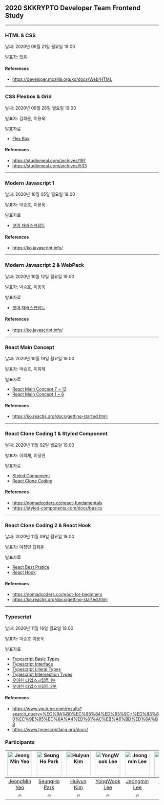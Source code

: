 ## 2020 SKKRYPTO Developer Team Frontend Study

***
### HTML & CSS
날짜: 2020년 09월 21일 월요일 19:00  

발표자: 없음 
 
#### References
- https://developer.mozilla.org/ko/docs/Web/HTML
 
***
### CSS Flexbox & Grid 
날짜: 2020년 09월 28일 월요일 19:00  

발표자: 김희윤, 이용욱

발표자료
<ul>
    <li> <a href="CSS/flex.pdf"> Flex Box </a> </li>
</ul>  

#### References
- https://studiomeal.com/archives/197
- https://studiomeal.com/archives/533

***
### Modern Javascript 1  
날짜: 2020년 10월 05일 월요일 19:00  

발표자: 박승호, 이용욱

발표자료

<ul>
    <li> <a href="Javascript/core_javascript.pdf"> 코어 자바스크립트</a> </li>
</ul>  

#### References
- https://ko.javascript.info/

***

### Modern Javascript 2 & WebPack 
날짜: 2020년 10월 12일 월요일 19:00  

발표자: 박승호, 이용욱

발표자료

<ul>
    <li> <a href="Javascript/core_javascript.pdf"> 코어 자바스크립트</a> </li>
</ul>  

#### References
- https://ko.javascript.info/

***

### React Main Concept 
날짜: 2020년 10월 19일 월요일 19:00  

발표자: 박승호, 이희제

발표자료

<ul>
    <li> <a href="React/React%20Main%20Concepts%2007_12.pdf"> React Main Concept 7 ~ 12 </a> </li>
    <li> <a href="React/react_1~6.pdf"> React Main Concept 1 ~ 6</a> </li>
</ul>  

#### References
- https://ko.reactjs.org/docs/getting-started.html
***

### React Clone Coding 1 & Styled Component
날짜: 2020년 11월 02일 월요일 19:00  

발표자: 이희제, 이정민

발표자료
<ul>
    <li> <a href="React/styled_components.pdf"> Styled Component </a> </li>
    <li> <a href="React/react-clonecoding.pdf"> React Clone Coding </a> </li>
</ul>  


#### References
- https://nomadcoders.co/react-fundamentals
- https://styled-components.com/docs/basics

***

### React Clone Coding 2 & React Hook 

날짜: 2020년 11월 09일 월요일 19:00  

발표자: 여정민 김희윤 

발표자료
<ul>
    <li> <a href="React/React%20Best%20Pratice.pdf"> React Best Pratice </a> </li>
    <li> <a href="React/React%20Hooks.pdf"> React Hook </a> </li>
</ul>  


#### References
- https://nomadcoders.co/react-for-beginners
- https://ko.reactjs.org/docs/getting-started.html
***

### Typescript 

날짜: 2020년 11월 16일 월요일 19:00  

발표자: 박승호 이용욱 

발표자료 

<ul>
    <li> <a href="https://velog.io/@dnr6054/Typescript-Docs-Basic-Types"> Typescript Basic Types </a> </li>
    <li> <a href="https://velog.io/@dnr6054/Typescript-Docs-Interface"> Typescript Interface </a> </li>
    <li> <a href="https://velog.io/@dnr6054/Typescript-Docs-Literal-Types"> Typescript Literal Types </a> </li>
    <li> <a href="https://velog.io/@dnr6054/Typescript-Docs-Unions-and-Intersection-Types"> Typescript Intersection Types  </a> </li>
    <li> <a href="https://velog.io/@tmdgh0221/woowahan-ts-summary01"> 우아한 타입스크립트 1부  </a> </li>
    <li> <a href="https://velog.io/@tmdgh0221/woowahan-ts-summary02"> 우아한 타입스크립트 2부  </a> </li>                
</ul>  

#### References
- https://www.youtube.com/results?search_query=%EC%9A%B0%EC%95%84%ED%95%9C+%ED%83%80%EC%9E%85%EC%8A%A4%ED%81%AC%EB%A6%BD%ED%8A%B8
- https://www.typescriptlang.org/docs/

### Participants


| [<img alt="JeongMin Yeo" src="https://avatars2.githubusercontent.com/u/28587291?s=460&u=6f0ea3151a3dbc07155e95fc5a3e9e156cbd5cb5&v=4" width="80">](hhttps://github.com/Youngerjesus) | [<img alt="SeungHo Park" src="https://avatars0.githubusercontent.com/u/63057703?s=460&v=4" width="80">](https://github.com/JoonPark0221) | [<img alt="Huiyun Kim" src="https://avatars0.githubusercontent.com/u/52766951?s=400&u=646e4a5d63b2bd7964625e5d1499efcc2869c3aa&v=4" width="80">](https://github.com/JunhoBae999) | [<img alt="YongWook Lee" src="https://avatars2.githubusercontent.com/u/46441280?s=460&v=4" width="80">](https://github.com/yongwookLee) | [<img alt="Jeongmin Lee" src="https://avatars0.githubusercontent.com/u/53992007?s=400&u=e89465e872a0b37e4282c22a8349d309d9acd938&v=4" width="80">](https://github.com/hustle-dev)  | [<img alt="Huije Lee" src="https://avatars1.githubusercontent.com/u/48006103?s=400&u=274ec78c67b6730e275e79749ca259e06ba51830&v=4" width="80">](https://github.com/holim0) | [<img alt="Cheongsu Lee" src="https://avatars3.githubusercontent.com/u/59321616?s=400&u=fa40e0018f06b198aca28f2ea79f54b03ffc85c7&v=4" width="80">](https://github.com/holim0) |
|:-----:|:-----:|:-----:|:-----:|:-----:|:-----:|:-----:
| [JeongMin Yeo](hhttps://github.com/Youngerjesus) | [SeungHo Park](https://github.com/JoonPark0221)  | [Huiyun Kim](https://github.com/miiunii)      | [YongWook Lee](https://github.com/yongwookLee)   | [Jeongmin Lee](https://github.com/hustle-dev)     |[Huiiiiije Lee](https://github.com/holim0) |[Cheonsu Lee](https://github.com/bestowing) 
| 🔥  | 🔥  | 🔥    | 🔥  | 🔥    | 🔥   | 🔥   | 🔥|







